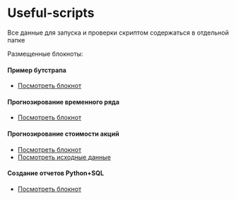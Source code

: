 # Useful-scripts

Все данные для запуска и проверки скриптом содержаться в отдельной папке

Размещенные блокноты:

#### Пример бутстрапа
- [Посмотреть блокнот](/Пример_Бутстрапа.ipynb)
####  Прогнозирование временного ряда
- [Посмотреть блокнот](/)
####  Прогнозирование стоимости акций
- [Посмотреть блокнот](/Прогнозирование%20стоимости%20акций.ipynb)
- [Посмотреть исходные данные](/Исходные%20данные/AAPL.csv)
####  Создание отчетов Python+SQL
- [Посмотреть блокнот](/Создание%20отчетов%20Python%2BSQL.ipynb)
